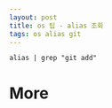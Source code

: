 ```yaml
---
layout: post
title: os 팁 - alias 조회
tags: os alias git
---
```


```
alias | grep "git add"
```

# More

